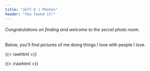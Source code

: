 ```yaml
---
title: "Jeff O | Photos"
header: "You found it!"
---
```


###### Congratulations on finding and welcome to the secret photo room.
Below, you'll find pictures of me doing things I love with people I love.

{{< rawhtml >}}
<div class= "grid-container pt-5 mt-16">
<div class="grid grid-cols-1 md:grid-cols-3 sm:grid-cols-2 gap-4">
    <div class="grid gap-4">
        <div class="flex justify-center">
            <img class="h-auto max-w-full rounded-md" src="/images/1.jpg" alt="">
        </div>
        <div class="flex justify-center">
            <img class="h-auto max-w-full rounded-md" src="/images/2.jpg" alt="">
        </div>
        <div class="flex justify-center">
            <img class="h-auto max-w-full rounded-md" src="/images/3.jpg" alt="">
        </div>
        <div class="flex justify-center">
            <img class="h-auto max-w-full rounded-md" src="/images/4.jpg" alt="">
        </div>
        <div class="flex justify-center">
            <img class="h-auto max-w-full rounded-md" src="/images/5.jpg" alt="">
        </div>
        <div class="flex justify-center">
            <img class="h-auto max-w-full rounded-md" src="/images/6.jpg" alt="">
        </div>
    </div>
    <div class="grid gap-4">
        <div class="flex justify-center">
            <img class="h-auto max-w-full rounded-md" src="/images/16.jpg" alt="">
        </div>
        <div class="flex justify-center">
            <img class="h-auto max-w-full rounded-md" src="/images/7.jpg" alt="">
        </div>
        <div class="flex justify-center">
            <img class="h-auto max-w-full rounded-md" src="/images/8.jpg" alt="">
        </div>
        <div class="flex justify-center">
            <img class="h-auto max-w-full rounded-md" src="/images/9.jpg" alt="">
        </div>
        <div class="flex justify-center">
            <img class="h-auto max-w-full rounded-md" src="/images/10.jpg" alt="">
        </div>
        <div class="flex justify-center">
            <img class="h-auto max-w-full rounded-md" src="/images/12.jpg" alt="">
        </div>
    </div>
     <div class="grid gap-4">
        <div class="flex justify-center">
            <img class="h-auto max-w-full rounded-md" src="/images/13.jpg" alt="">
        </div>
        <div class="flex justify-center">
            <img class="h-auto max-w-full rounded-md" src="/images/14.jpg" alt="">
        </div>
        <div class="flex justify-center">
            <img class="h-auto max-w-full rounded-md" src="/images/15.jpg" alt="">
        </div>
        <div class="flex justify-center">
            <img class="h-auto max-w-full rounded-md" src="/images/17.jpg" alt="">
        </div>
        <div class="flex justify-center">
            <img class="h-auto max-w-full rounded-md" src="/images/18.jpg" alt="">
        </div>
        <div class="flex justify-center">
            <img class="h-auto max-w-full rounded-md" src="/images/19.jpg" alt="">
        </div>
    </div>
{{< /rawhtml >}}
